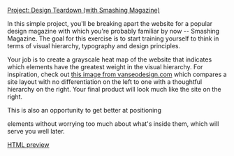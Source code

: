 [Project: Design Teardown (with Smashing Magazine)](http://www.theodinproject.com/html5-and-css3/design-teardown)

In this simple project, you'll be breaking apart the website for a popular design magazine with which you're probably familiar by now -- Smashing Magazine. The goal for this exercise is to start training yourself to think in terms of visual hierarchy, typography and design principles.

Your job is to create a grayscale heat map of the website that indicates which elements have the greatest weight in the visual hierarchy. For inspiration, check out [this image from vanseodesign.com](http://www.vanseodesign.com/blog/wp-content/uploads/2009/12/visual-hierarchy-compared.png) which compares a site layout with no differentiation on the left to one with a thoughtful hierarchy on the right. Your final product will look much like the site on the right.

This is also an opportunity to get better at positioning <div> elements without worrying too much about what's inside them, which will serve you well later.

[HTML preview](https://htmlpreview.github.io/?https://github.com/AtActionPark/odin_design_teardown/blob/master/main.html)
